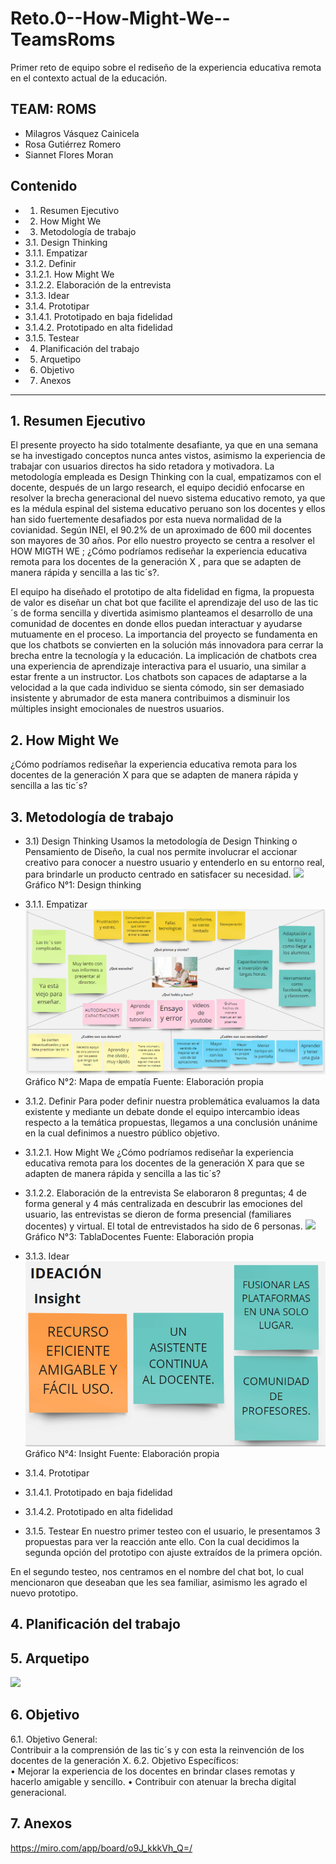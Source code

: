 # Reto.0--How-Might-We--TeamsRoms
Primer reto de equipo sobre el rediseño de la experiencia educativa remota en el contexto actual de la educación.

## TEAM: ROMS 
* Milagros Vásquez Cainicela        
* Rosa Gutiérrez Romero     
* Siannet Flores Moran

## Contenido
* 1. Resumen Ejecutivo
* 2. How Might We
* 3. Metodología de trabajo
*   3.1. Design Thinking 
*   3.1.1. Empatizar
*   3.1.2. Definir
*   3.1.2.1. How Might We 
*   3.1.2.2. Elaboración de la entrevista
*   3.1.3. Idear
*   3.1.4. Prototipar
*   3.1.4.1. Prototipado en baja fidelidad
*    3.1.4.2.  Prototipado en alta fidelidad
*    3.1.5. Testear
* 4. Planificación del trabajo
* 5. Arquetipo
* 6. Objetivo
* 7. Anexos

***
## 1. Resumen Ejecutivo	

El presente proyecto ha sido totalmente desafiante, ya que en una semana se ha investigado conceptos nunca antes vistos, asimismo la experiencia de trabajar con usuarios directos ha sido retadora y motivadora. La metodología empleada es Design Thinking con la cual, empatizamos con el docente, después de un largo research, el equipo decidió enfocarse en resolver la brecha generacional del nuevo sistema educativo remoto, ya que es la médula espinal del sistema educativo peruano son los docentes y ellos han sido fuertemente desafiados por esta nueva normalidad de la covianidad. Según INEI, el 90.2% de un aproximado de 600 mil docentes son mayores de 30 años.  Por ello nuestro proyecto se centra a resolver el HOW MIGTH WE ; ¿Cómo podríamos rediseñar la experiencia educativa remota para los docentes de la generación X , para que se adapten de manera rápida y sencilla a las tic´s?. 

El equipo ha diseñado el prototipo de alta fidelidad en figma, la propuesta de valor es diseñar un chat bot  que  facilite el aprendizaje del uso de las tic´s de forma sencilla y divertida asimismo planteamos el desarrollo de una comunidad de docentes en donde ellos puedan interactuar y ayudarse mutuamente en el proceso. 
La importancia del proyecto se fundamenta en que los chatbots se convierten en la solución más innovadora para cerrar la brecha entre la tecnología y la educación. La implicación de chatbots crea una experiencia de aprendizaje interactiva para el usuario, una similar a estar frente a un instructor. Los chatbots son capaces de adaptarse a la velocidad a la que cada individuo se sienta cómodo, sin ser demasiado insistente y abrumador de esta manera contribuimos a disminuir los múltiples insight emocionales de nuestros usuarios. 

## 2. How Might We 
¿Cómo podríamos rediseñar la experiencia educativa remota para los docentes de la generación X para que se adapten de manera rápida y sencilla a las tic´s? 
## 3. Metodología de trabajo
*  3.1) Design Thinking 
Usamos la metodología de Design Thinking o Pensamiento de Diseño, la cual nos permite involucrar el accionar creativo para conocer a nuestro usuario y entenderlo en su entorno real, para brindarle un producto centrado en satisfacer su necesidad.
![](Imágenes/DT.png) 
Gráfico N°1:  Design thinking
*   3.1.1. Empatizar
![](Imágenes/MP.PNG)
Gráfico N°2:  Mapa de empatía
Fuente: Elaboración propia

*   3.1.2. Definir
Para poder definir nuestra problemática evaluamos la data existente y mediante un debate donde el equipo intercambio ideas respecto a la temática propuestas, llegamos a una conclusión unánime en la cual definimos a nuestro público objetivo. 
*   3.1.2.1.  How Might We 
¿Cómo podríamos rediseñar la experiencia educativa remota para los docentes de la generación X para que se adapten de manera rápida y sencilla a las tic´s?
*   3.1.2.2.  Elaboración de la entrevista 
Se elaboraron 8 preguntas; 4 de forma general y 4 más centralizada en descubrir las emociones del usuario, las entrevistas se dieron de forma presencial (familiares docentes) y virtual. El total de entrevistados ha sido de 6 personas. 
![](Imágenes/TablaDocentes.PNG)
Gráfico N°3:  TablaDocentes
Fuente: Elaboración propia
*   3.1.3. Idear
    ![](Imágenes/IDEACIÓN.PNG)
    Gráfico N°4:  Insight
Fuente: Elaboración propia

*   3.1.4. Prototipar
*   3.1.4.1.  Prototipado en baja fidelidad
*    3.1.4.2.  Prototipado en alta fidelidad
*    3.1.5. Testear 
En nuestro primer testeo con el usuario, le presentamos 3 propuestas para ver la reacción ante ello. Con la cual decidimos la segunda opción del prototipo con ajuste extraídos de la primera opción.

En el segundo testeo, nos centramos en el nombre del chat bot, lo cual mencionaron que deseaban que les sea familiar, asimismo les agrado el nuevo prototipo. 

## 4. Planificación del trabajo 
## 5. Arquetipo 
![](Imágenes/ARQUETIPO-YENNY.PNG)

## 6. Objetivo
6.1. Objetivo General:     
Contribuir a la comprensión de las tic´s y con esta la reinvención de los docentes de la generación X.
6.2. Objetivo Específicos:            
•	Mejorar la experiencia de los docentes en brindar clases remotas y hacerlo amigable y sencillo.
•	Contribuir con atenuar la brecha digital generacional. 

## 7. Anexos
https://miro.com/app/board/o9J_kkkVh_Q=/  